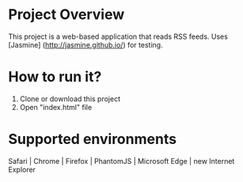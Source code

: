 # Project Overview
This project is a web-based application that reads RSS feeds. Uses [Jasmine] (http://jasmine.github.io/) for testing.

# How to run it?
1. Clone or download this project
2. Open "index.html" file

# Supported environments
Safari | Chrome | Firefox | PhantomJS | Microsoft Edge | new Internet Explorer
